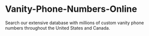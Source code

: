 # Vanity-Phone-Numbers-Online
Search our extensive database with millions of custom vanity phone numbers throughout the United States and Canada.
